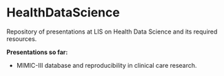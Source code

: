 # HealthDataScience

Repository of presentations at LIS on Health Data Science and its required resources.

**Presentations so far:**
 - MIMIC-III database and reproducibility in clinical care research.
 
